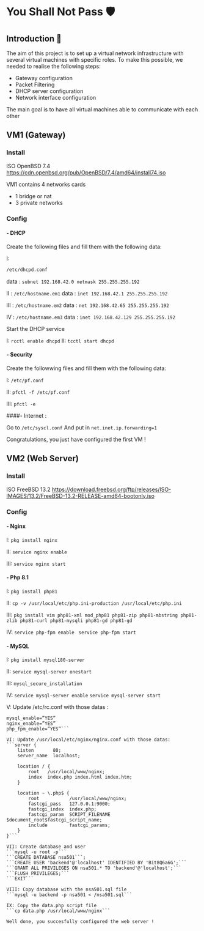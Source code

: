 # You Shall Not Pass 🛡️

## Introduction 📖

The aim of this project is to set up a virtual network infrastructure with several virtual machines with specific roles.
To make this possible, we needed to realise the following steps:

- Gateway configuration
- Packet Filtering
- DHCP server configuration
- Network interface configuration

The main goal is to have all virtual machines able to communicate with each other

## VM1 (Gateway)

### Install

ISO OpenBSD 7.4
<https://cdn.openbsd.org/pub/OpenBSD/7.4/amd64/install74.iso>

VM1 contains 4 networks cards

- 1 bridge or nat
- 3 private networks

### Config

#### - DHCP

Create the following files and fill them with the following data:

I:

```bash
/etc/dhcpd.conf
```

data : ``` subnet 192.168.42.0 netmask 255.255.255.192 ```

II : ``` /etc/hostname.em1 ```
data : ``` inet 192.168.42.1 255.255.255.192 ```

III : ``` /etc/hostname.em2 ```
data : ``` net 192.168.42.65 255.255.255.192 ```

IV : ``` /etc/hostname.em3 ```
data : ``` inet 192.168.42.129 255.255.255.192 ```

Start the DHCP service

I: ``` rcctl enable dhcpd ```
II:  ``` tcctl start dhcpd ```

#### - Security

Create the followwing files and fill them with the following data:

I: ``` /etc/pf.conf ```

II: ``` pfctl -f /etc/pf.conf ```

III: ``` pfctl -e ```

####- Internet : 

Go to ```/etc/syscl.conf```
And put in ```net.inet.ip.forwarding=1```

Congratulations, you just have configured the first VM !

## VM2 (Web Server)

### Install

ISO FreeBSD 13.2
<https://download.freebsd.org/ftp/releases/ISO-IMAGES/13.2/FreeBSD-13.2-RELEASE-amd64-bootonly.iso>

### Config

#### - Nginx

I: ```pkg install nginx```

II: ```service nginx enable```

III: ```service nginx start```

#### - Php 8.1

I: ```pkg install php81```

II: ```cp -v /usr/local/etc/php.ini-production /usr/local/etc/php.ini```

III: ```pkg install vim php81-xml mod_php81 php81-zip php81-mbstring php81-zlib php81-curl php81-mysqli php81-gd php81-gd```

IV: ```service php-fpm enable```
    ``` service php-fpm start```

#### - MySQL

I: ```pkg install mysql180-server```

II: ```service mysql-server onestart```

III: ```mysql_secure_installation```

IV: ```service mysql-server enable```
```service mysql-server start```

V: Update /etc/rc.conf with those datas : 
```defaultrouter="192.168.42.65" (ip de la gateway)
mysql_enable=”YES”
nginx_enable=”YES”
php_fpm_enable=”YES”```

VI: Update /usr/local/etc/nginx/nginx.conf with those datas: 
```server {
    listen       80;
    server_name  localhost;

    location / {
        root   /usr/local/www/nginx;
        index  index.php index.html index.htm;
    }

    location ~ \.php$ {
        root           /usr/local/www/nginx;
        fastcgi_pass   127.0.0.1:9000;
        fastcgi_index  index.php;
        fastcgi_param  SCRIPT_FILENAME $document_root$fastcgi_script_name;
        include        fastcgi_params;
    }
}```

VII: Create database and user
```mysql -u root -p```
```CREATE DATABASE nsa501```;
```CREATE USER 'backend'@'localhost' IDENTIFIED BY 'Bit8Q6a6G';```
```GRANT ALL PRIVILEGES ON nsa501.* TO 'backend'@'localhost';```
```FLUSH PRIVILEGES;```
```EXIT```

VIII: Copy database with the nsa501.sql file
```mysql -u backend -p nsa501 < /nsa501.sql```

IX: Copy the data.php script file 
```cp data.php /usr/local/www/nginx```

Well done, you succesfully configured the web server !